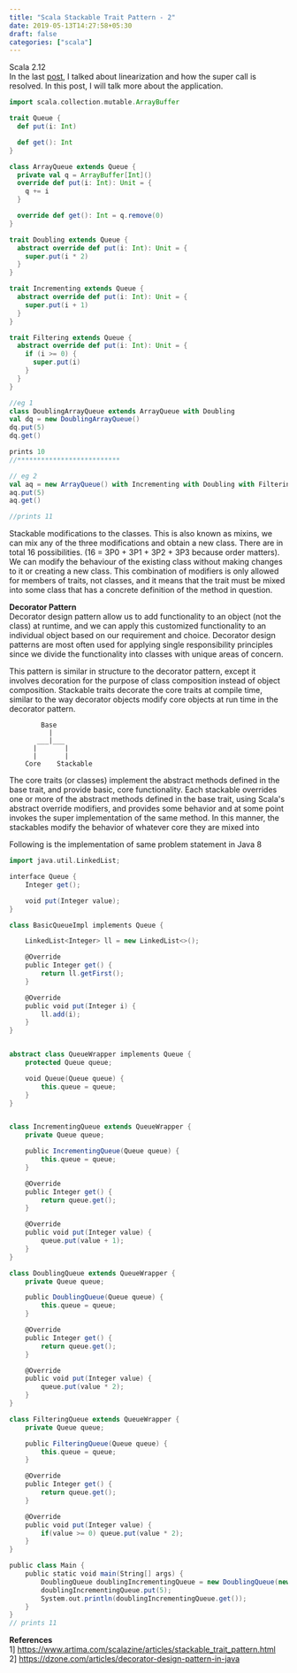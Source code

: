 ```yaml
---
title: "Scala Stackable Trait Pattern - 2"
date: 2019-05-13T14:27:58+05:30
draft: false
categories: ["scala"]
---
```

Scala 2.12  
In the last [post](/posts/scala-stackable-trait-pattern), I talked about linearization and how the super call is resolved. In this post, I will talk more about the application.

``` scala
import scala.collection.mutable.ArrayBuffer

trait Queue {
  def put(i: Int)

  def get(): Int
}

class ArrayQueue extends Queue {
  private val q = ArrayBuffer[Int]()
  override def put(i: Int): Unit = {
    q += i
  }

  override def get(): Int = q.remove(0)
}

trait Doubling extends Queue {
  abstract override def put(i: Int): Unit = {
    super.put(i * 2)
  }
}

trait Incrementing extends Queue {
  abstract override def put(i: Int): Unit = {
    super.put(i + 1)
  }
}

trait Filtering extends Queue {
  abstract override def put(i: Int): Unit = {
    if (i >= 0) {
      super.put(i)
    }
  }
}

//eg 1
class DoublingArrayQueue extends ArrayQueue with Doubling
val dq = new DoublingArrayQueue()
dq.put(5)
dq.get()

prints 10
//**************************

// eg 2
val aq = new ArrayQueue() with Incrementing with Doubling with Filtering
aq.put(5)
aq.get()

//prints 11
```
Stackable modifications to the classes. This is also known as mixins, we can mix any of the three modifications and obtain a new class.
There are in total 16 possibilities. (16 = 3P0 + 3P1 + 3P2 + 3P3 because order matters).
We can modify the behaviour of the existing class without making changes to it or creating a new class.
This combination of modifiers is only allowed for members of traits, not classes,
and it means that the trait must be mixed into some class that has a concrete definition of the method in question.

**Decorator Pattern**  
Decorator design pattern allow us to add functionality to an object (not the class) at runtime,
and we can apply this customized functionality to an individual object based on our requirement and choice.
Decorator design patterns are most often used for applying single responsibility principles since we divide the functionality into classes with unique areas of concern.

This pattern is similar in structure to the decorator pattern, except it involves decoration for the purpose of class composition instead of object composition.
Stackable traits decorate the core traits at compile time, similar to the way decorator objects modify core objects at run time in the decorator pattern.

            Base
              |
           ___|___           
          |       |
          |       |
        Core    Stackable

The core traits (or classes) implement the abstract methods defined in the base trait, and provide basic, core functionality.
Each stackable overrides one or more of the abstract methods defined in the base trait, using Scala's abstract override modifiers,
and provides some behavior and at some point invokes the super implementation of the same method.
In this manner, the stackables modify the behavior of whatever core they are mixed into

Following is the implementation of same problem statement in Java 8

``` scala
import java.util.LinkedList;

interface Queue {
    Integer get();

    void put(Integer value);
}

class BasicQueueImpl implements Queue {

    LinkedList<Integer> ll = new LinkedList<>();

    @Override
    public Integer get() {
        return ll.getFirst();
    }

    @Override
    public void put(Integer i) {
        ll.add(i);
    }
}


abstract class QueueWrapper implements Queue {
    protected Queue queue;

    void Queue(Queue queue) {
        this.queue = queue;
    }
}


class IncrementingQueue extends QueueWrapper {
    private Queue queue;

    public IncrementingQueue(Queue queue) {
        this.queue = queue;
    }

    @Override
    public Integer get() {
        return queue.get();
    }

    @Override
    public void put(Integer value) {
        queue.put(value + 1);
    }
}

class DoublingQueue extends QueueWrapper {
    private Queue queue;

    public DoublingQueue(Queue queue) {
        this.queue = queue;
    }

    @Override
    public Integer get() {
        return queue.get();
    }

    @Override
    public void put(Integer value) {
        queue.put(value * 2);
    }
}

class FilteringQueue extends QueueWrapper {
    private Queue queue;

    public FilteringQueue(Queue queue) {
        this.queue = queue;
    }

    @Override
    public Integer get() {
        return queue.get();
    }

    @Override
    public void put(Integer value) {
        if(value >= 0) queue.put(value * 2);
    }
}

public class Main {
    public static void main(String[] args) {
        DoublingQueue doublingIncrementingQueue = new DoublingQueue(new IncrementingQueue(new BasicQueueImpl()));
        doublingIncrementingQueue.put(5);
        System.out.println(doublingIncrementingQueue.get());
    }
}
// prints 11
```

**References**  
1] https://www.artima.com/scalazine/articles/stackable_trait_pattern.html  
2] https://dzone.com/articles/decorator-design-pattern-in-java
 
